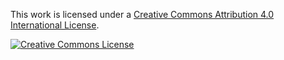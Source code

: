 This work is licensed under a [Creative Commons Attribution 4.0 International License](http://creativecommons.org/licenses/by/4.0/).

[![Creative Commons License](assets/pics/cc.png)](http://creativecommons.org/licenses/by/4.0/ "Creative Commons License")

